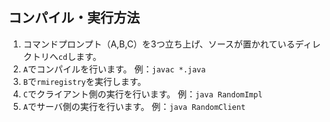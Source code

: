 ## コンパイル・実行方法
1. コマンドプロンプト（A,B,C）を3つ立ち上げ、ソースが置かれているディレクトリへ`cd`します。
2. `A`でコンパイルを行います。 例：`javac *.java`
3. `B`で`rmiregistry`を実行します。
4. `C`でクライアント側の実行を行います。 例：`java RandomImpl`
5. `A`でサーバ側の実行を行います。 例：`java RandomClient`